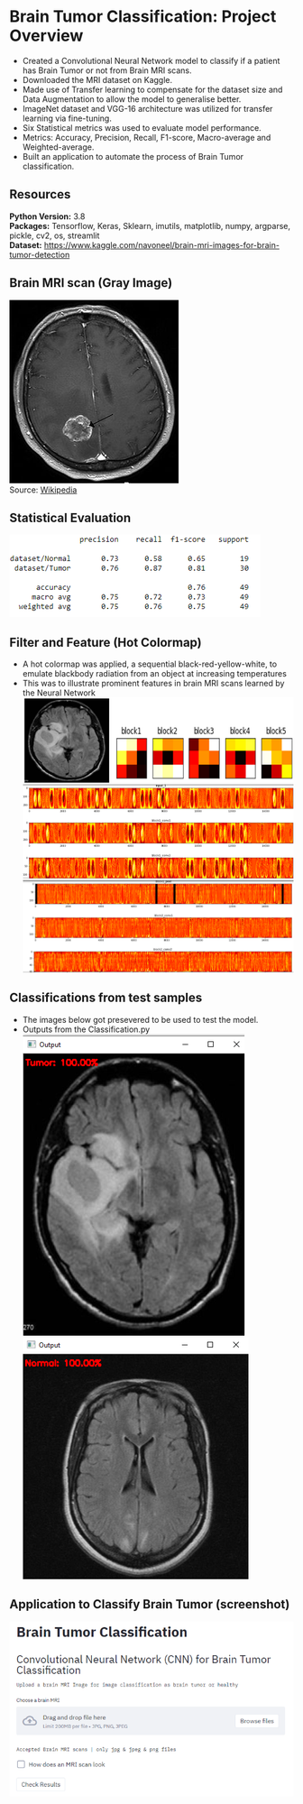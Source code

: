 # Brain Tumor Classification: Project Overview 
- Created a Convolutional Neural Network model to classify if a patient has Brain Tumor or not from Brain MRI scans. 
- Downloaded the MRI dataset on Kaggle.
- Made use of Transfer learning to compensate for the dataset size and Data Augmentation to allow the model to generalise better. 
- ImageNet dataset and VGG-16 architecture was utilized for transfer learning via fine-tuning.
- Six Statistical metrics was used to evaluate model performance.
- Metrics: Accuracy, Precision, Recall, F1-score, Macro-average and Weighted-average. 
- Built an application to automate the process of Brain Tumor classification. 

## Resources
**Python Version:** 3.8 <br>
**Packages:** Tensorflow, Keras, Sklearn, imutils, matplotlib, numpy, argparse, pickle, cv2, os, streamlit <br>
**Dataset:** https://www.kaggle.com/navoneel/brain-mri-images-for-brain-tumor-detection <br>

## Brain MRI scan (Gray Image)
![GrayImage](https://github.com/Ellie190/Brain-Tumor-Classification/blob/main/Figures/Brin%20Tumor%20Gray%20Image.jpg) <br>
Source: [Wikipedia](https://en.wikipedia.org/wiki/Brain_tumor)

## Statistical Evaluation 
![Metric](https://github.com/Ellie190/Brain-Tumor-Classification/blob/main/Figures/Statistical%20Metrics.png)

## Filter and Feature (Hot Colormap)
- A hot colormap was applied, a sequential black-red-yellow-white, to emulate blackbody radiation from an object at increasing temperatures
- This was to illustrate prominent features in brain MRI scans learned by the Neural Network
![Hot Filter](https://github.com/Ellie190/Brain-Tumor-Classification/blob/main/Figures/Hot%20Filter.png) 
![Feature](https://github.com/Ellie190/Brain-Tumor-Classification/blob/main/Figures/Feature%20(Hot).png)
![Feature2](https://github.com/Ellie190/Brain-Tumor-Classification/blob/main/Figures/Feature%202%20(Hot).png)

## Classifications from test samples
- The images below got presevered to be used to test the model. <br>
- Outputs from the Classification.py <br> 
![Tumor](https://github.com/Ellie190/Brain-Tumor-Classification/blob/main/Figures/TumorClassfication.png)
![Normal](https://github.com/Ellie190/Brain-Tumor-Classification/blob/main/Figures/NoTumorClassification.png)

## Application to Classify Brain Tumor (screenshot)
![App](https://github.com/Ellie190/Brain-Tumor-Classification/blob/main/Figures/AppScreenshot1.png)


